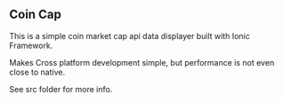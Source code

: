 ## Coin Cap

This is a simple coin market cap api data displayer built with Ionic Framework.

Makes Cross platform development simple, but performance is not even close to native.

See src folder for more info.
